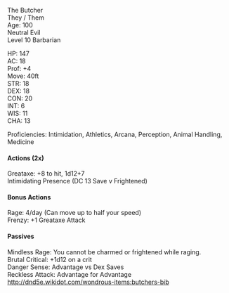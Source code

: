 The Butcher \
They / Them \
Age: 100 \
Neutral Evil \
Level 10 Barbarian

HP: 147 \
AC: 18 \
Prof: +4 \
Move: 40ft \
STR: 18 \
DEX: 18 \
CON: 20 \
INT: 6 \
WIS: 11 \
CHA: 13

Proficiencies: Intimidation, Athletics, Arcana, Perception, Animal Handling, Medicine

#### Actions (2x)
Greataxe: +8 to hit, 1d12+7 \
Intimidating Presence (DC 13 Save v Frightened) 

#### Bonus Actions
Rage: 4/day (Can move up to half your speed) \
Frenzy: +1 Greataxe Attack

#### Passives
Mindless Rage: You cannot be charmed or frightened while raging. \
Brutal Critical: +1d12 on a crit \
Danger Sense: Advantage vs Dex Saves \
Reckless Attack: Advantage for Advantage \
http://dnd5e.wikidot.com/wondrous-items:butchers-bib

